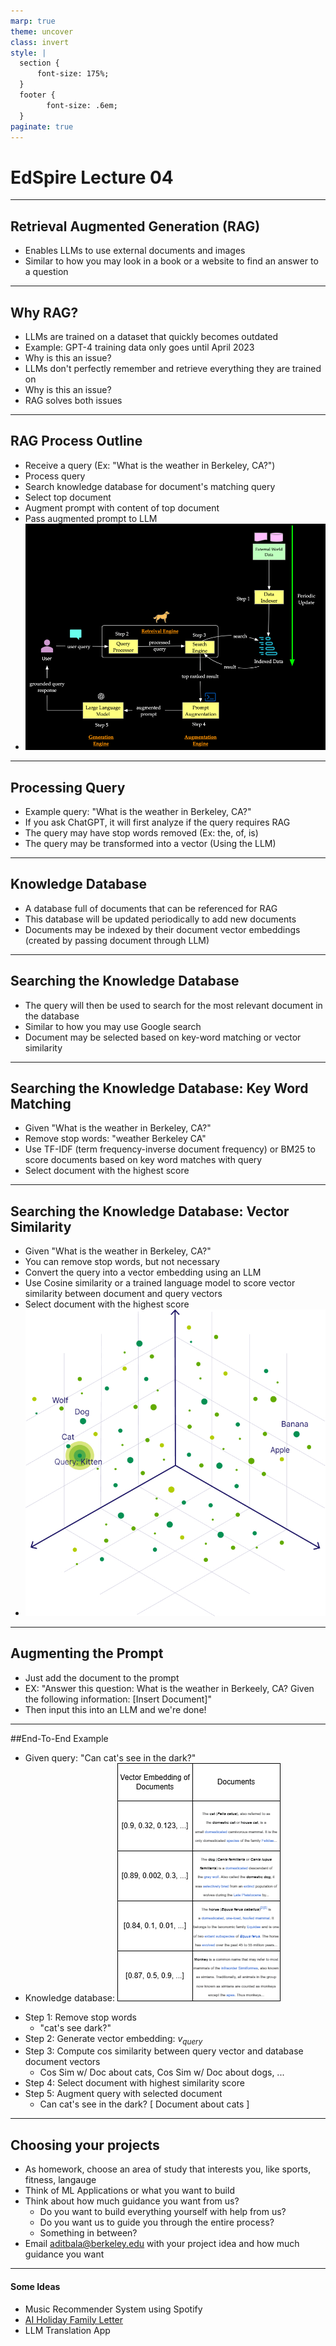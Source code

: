 ```yaml
---
marp: true
theme: uncover
class: invert
style: |
  section {
      font-size: 175%;
  }
  footer {
        font-size: .6em;
  }
paginate: true
---
```


<!--
_paginate: false
_footer: Slides available at https://edspire.aditbala.com/docs/lesson3 
_class: lead invert
-->

# <!--fit--> EdSpire Lecture 04
---
## Retrieval Augmented Generation (RAG)
- Enables LLMs to use external documents and images
- Similar to how you may look in a book or a website to find an answer to a question

---

## Why RAG?
- LLMs are trained on a dataset that quickly becomes outdated
- Example: GPT-4 training data only goes until April 2023
- Why is this an issue?
- LLMs don't perfectly remember and retrieve everything they are trained on
- Why is this an issue?
- RAG solves both issues
---
## RAG Process Outline
- Receive a query (Ex: "What is the weather in Berkeley, CA?")
- Process query
- Search knowledge database for document's matching query
- Select top document
- Augment prompt with content of top document
- Pass augmented prompt to LLM
- ![width:200px](../img/rag_diag.png)
---
## Processing Query
- Example query: "What is the weather in Berkeley, CA?"
- If you ask ChatGPT, it will first analyze if the query requires RAG	
- The query may have stop words removed (Ex: the, of, is)
- The query may be transformed into a vector (Using the LLM)
---
## Knowledge Database
- A database full of documents that can be referenced for RAG
- This database will be updated periodically to add new documents
- Documents may be indexed by their document vector embeddings (created by passing document through LLM)
---
## Searching the Knowledge Database
- The query will then be used to search for the most relevant document in the database
- Similar to how you may use Google search
- Document may be selected based on key-word matching or vector similarity
---
## Searching the Knowledge Database: Key Word Matching
- Given "What is the weather in Berkeley, CA?"
- Remove stop words: "weather Berkeley CA"
- Use TF-IDF (term frequency-inverse document frequency) or BM25 to score documents based on key word matches with query
- Select document with the highest score
---
## Searching the Knowledge Database: Vector Similarity
- Given "What is the weather in Berkeley, CA?"
- You can remove stop words, but not necessary
- Convert the query into a vector embedding using an LLM
- Use Cosine similarity or a trained language model to score vector similarity between document and query vectors
- Select document with the highest score
- ![width:200px](../img/vector_db.jpg)
---
## Augmenting the Prompt
- Just add the document to the prompt
- EX: "Answer this question: What is the weather in Berkeely, CA?
	Given the following information: [Insert Document]"
- Then input this into an LLM and we're done!

---

##End-To-End Example

- Given query: "Can cat's see in the dark?"
- Knowledge database: ![width:200px](../img/vectordb_animals.png)
* Step 1: Remove stop words
	* "cat's see dark?"
 * Step 2: Generate vector embedding: $`v_{query}`$
 * Step 3: Compute cos similarity between query vector and database document vectors
 	* Cos Sim w/ Doc about cats, Cos Sim w/ Doc about dogs, ...    
 * Step 4: Select document with highest similarity score
 * Step 5: Augment query with selected document
 	* Can cat's see in the dark?
          [ Document about cats ]
---

## Choosing your projects

- As homework, choose an area of study that interests you, like sports, fitness, langauge
- Think of ML Applications or what you want to build
- Think about how much guidance you want from us?
  - Do you want to build everything yourself with help from us?
  - Do you want us to guide you through the entire process?
  - Something in between?
- Email aditbala@berkeley.edu with your project idea and how much guidance you want

---

#### Some Ideas

- Music Recommender System using Spotify
- [AI Holiday Family Letter](https://family-chatbot.vercel.app/)
- LLM Translation App



